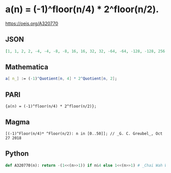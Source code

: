 # a\(n\) \= \(\-1\)^floor\(n/4\) \* 2^floor\(n/2\)\.
https://oeis.org/A320770
## JSON
```JSON
[1, 1, 2, 2, -4, -4, -8, -8, 16, 16, 32, 32, -64, -64, -128, -128, 256, 256, 512, 512, -1024, -1024, -2048, -2048, 4096, 4096, 8192, 8192, -16384, -16384, -32768, -32768, 65536, 65536, 131072, 131072, -262144, -262144, -524288, -524288, 1048576, 1048576]
```
## Mathematica
```Mathematica
a[ n_] := (-1)^Quotient[n, 4] * 2^Quotient[n, 2];
```
## PARI
```PARI
{a(n) = (-1)^floor(n/4) * 2^floor(n/2)};
```
## Magma
```Magma
[(-1)^Floor(n/4)* ^Floor(n/2): n in [0..50]]; // _G. C. Greubel_, Oct 27 2018
```
## Python
```Python
def A320770(n): return -(1<<(n>>1)) if n&4 else 1<<(n>>1) # _Chai Wah Wu_, Jan 18 2023
```
